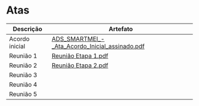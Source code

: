 # Atas

| Descrição | Artefato |
|------|-----------------------------------------|
| Acordo inicial|[ADS_SMARTMEI_-_Ata_Acordo_Inicial_assinado.pdf](https://github.com/ICEI-PUC-Minas-PMV-ADS/pmv-ads-2024-1-e5-proj-empext-t2-smartmei/files/14398604/ADS_SMARTMEI_-_Ata_Acordo_Inicial_assinado.pdf)|
| Reunião 1 |[Reunião Etapa 1.pdf](https://github.com/ICEI-PUC-Minas-PMV-ADS/pmv-ads-2024-1-e5-proj-empext-t2-smartmei/files/14473138/Reuniao.Etapa.1.pdf)|
| Reunião 2 |[Reunião Etapa 2.pdf](https://github.com/ICEI-PUC-Minas-PMV-ADS/pmv-ads-2024-1-e5-proj-empext-t2-smartmei/files/14896984/Reuniao.Etapa.2.pdf)|
| Reunião 3 ||
| Reunião 4 ||
| Reunião 5 ||


